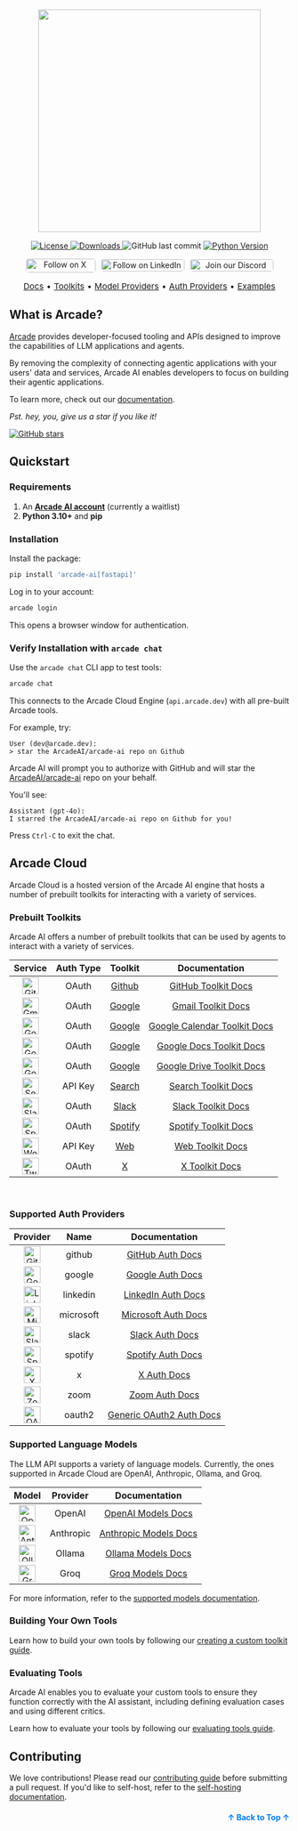 <h3 align="center">
  <a name="readme-top"></a>
  <img
    src="https://docs.arcade.dev/images/logo/arcade-ai-logo.png"
    style="width: 400px;"
  >
</h3>
<div align="center">
    <a href="https://github.com/arcadeai/arcade-ai/blob/main/LICENSE">
  <img src="https://img.shields.io/badge/License-MIT-yellow.svg" alt="License">
</a>
    <a href="https://pepy.tech/project/arcade-ai">
  <img src="https://static.pepy.tech/badge/arcade-ai" alt="Downloads">
</a>
  <img src="https://img.shields.io/github/last-commit/ArcadeAI/arcade-ai" alt="GitHub last commit">
</a>
<a href="https://img.shields.io/pypi/pyversions/arcade-ai">
  <img src="https://img.shields.io/pypi/pyversions/arcade-ai" alt="Python Version">
</a>
</div>
<div>
  <p align="center" style="display: flex; justify-content: center; gap: 10px;">
    <a href="https://x.com/TryArcade">
      <img src="https://img.shields.io/badge/Follow%20on%20X-000000?style=for-the-badge&logo=x&logoColor=white" alt="Follow on X" style="width: 125px;height: 25px; padding-top: .8px; border-radius: 5px;" />
    </a>
    <a href="https://www.linkedin.com/company/arcade-ai" >
      <img src="https://img.shields.io/badge/Follow%20on%20LinkedIn-0077B5?style=for-the-badge&logo=linkedin&logoColor=white" alt="Follow on LinkedIn" style="width: 150px; padding-top: 1.5px;height: 22px; border-radius: 5px;" />
    </a>
    <a href="https://discord.com/invite/GUZEMpEZ9p">
      <img src="https://img.shields.io/badge/Join%20our%20Discord-5865F2?style=for-the-badge&logo=discord&logoColor=white" alt="Join our Discord" style="width: 150px; padding-top: 1.5px; height: 22px; border-radius: 5px;" />
    </a>
  </p>
</div>

<p align="center" style="display: flex; justify-content: center; gap: 5px; font-size: 15px;">
    <a href="https://docs.arcade.dev/home" target="_blank">Docs</a> •
    <a href="https://docs.arcade.dev/toolkits" target="_blank">Toolkits</a> •
    <a href="https://docs.arcade.dev/supported-models" target="_blank">Model Providers</a> •
    <a href="https://docs.arcade.dev/auth-providers" target="_blank">Auth Providers</a> •
    <a href="https://github.com/ArcadeAI/arcade-ai/tree/main/examples" target="_blank">Examples</a>

## What is Arcade?

[Arcade](https://arcade.dev?ref=github) provides developer-focused tooling and APIs designed to improve the capabilities of LLM applications and agents.

By removing the complexity of connecting agentic applications with your users' data and services, Arcade AI enables developers to focus on building their agentic applications.

To learn more, check out our [documentation](https://docs.arcade.dev/home).

_Pst. hey, you, give us a star if you like it!_

<a href="https://github.com/ArcadeAI/arcade-ai">
  <img src="https://img.shields.io/github/stars/ArcadeAI/arcade-ai.svg?style=social&label=Star&maxAge=2592000" alt="GitHub stars">
</a>

## Quickstart

### Requirements

1. An **[Arcade AI account](https://arcade-ai.typeform.com/early-access)** (currently a waitlist)
2. **Python 3.10+** and **pip**

### Installation

Install the package:

```bash
pip install 'arcade-ai[fastapi]'
```

Log in to your account:

```bash
arcade login
```

This opens a browser window for authentication.

### Verify Installation with `arcade chat`

Use the `arcade chat` CLI app to test tools:

```bash
arcade chat
```

This connects to the Arcade Cloud Engine (`api.arcade.dev`) with all pre-built Arcade tools.

For example, try:

```text
User (dev@arcade.dev):
> star the ArcadeAI/arcade-ai repo on Github
```

Arcade AI will prompt you to authorize with GitHub and will star the [ArcadeAI/arcade-ai](https://github.com/ArcadeAI/arcade-ai) repo on your behalf.

You'll see:

```text
Assistant (gpt-4o):
I starred the ArcadeAI/arcade-ai repo on Github for you!
```

Press `Ctrl-C` to exit the chat.

## Arcade Cloud

Arcade Cloud is a hosted version of the Arcade AI engine that hosts a number of prebuilt toolkits for interacting with a variety of services.

### Prebuilt Toolkits

Arcade AI offers a number of prebuilt toolkits that can be used by agents to interact with a variety of services.

<table>
  <thead>
    <tr>
      <th style="text-align: center;">Service</th>
      <th style="text-align: center;">Auth Type</th>
      <th style="text-align: center;">Toolkit</th>
      <th style="text-align: center;">Documentation</th>
    </tr>
  </thead>
  <tbody>
    <tr>
      <td style="text-align: center;"><img src="https://docs.arcade.dev/images/icons/github.png" alt="GitHub" width="30" /></td>
      <td style="text-align: center;">OAuth</td>
      <td style="text-align: center;"><a href="https://github.com/ArcadeAI/arcade-ai/tree/main/toolkits/github">Github</a></td>
      <td style="text-align: center;"><a href="https://docs.arcade.dev/toolkits/development/github/github">GitHub Toolkit Docs</a></td>
    </tr>
    <tr>
      <td style="text-align: center;"><img src="https://docs.arcade.dev/images/icons/gmail.png" alt="Gmail" width="30" /></td>
      <td style="text-align: center;">OAuth</td>
      <td style="text-align: center;"><a href="https://github.com/ArcadeAI/arcade-ai/tree/main/toolkits/google/arcade_google/tools/gmail">Google</a></td>
      <td style="text-align: center;"><a href="https://docs.arcade.dev/toolkits/productivity/google/gmail">Gmail Toolkit Docs</a></td>
    </tr>
    <tr>
      <td style="text-align: center;"><img src="https://docs.arcade.dev/images/icons/google_calendar.png" alt="Google Calendar" width="30" /></td>
      <td style="text-align: center;">OAuth</td>
      <td style="text-align: center;"><a href="https://github.com/ArcadeAI/arcade-ai/tree/main/toolkits/google/arcade_google/tools/calendar">Google</a></td>
      <td style="text-align: center;"><a href="https://docs.arcade.dev/toolkits/productivity/google/calendar">Google Calendar Toolkit Docs</a></td>
    </tr>
    <tr>
      <td style="text-align: center;"><img src="https://docs.arcade.dev/images/icons/google_docs.png" alt="Google Docs" width="30" /></td>
      <td style="text-align: center;">OAuth</td>
      <td style="text-align: center;"><a href="https://github.com/ArcadeAI/arcade-ai/tree/main/toolkits/google/arcade_google/tools/docs">Google</a></td>
      <td style="text-align: center;"><a href="https://docs.arcade.dev/toolkits/productivity/google/docs">Google Docs Toolkit Docs</a></td>
    </tr>
    <tr>
      <td style="text-align: center;"><img src="https://docs.arcade.dev/images/icons/google_drive.png" alt="Google Drive" width="30" /></td>
      <td style="text-align: center;">OAuth</td>
      <td style="text-align: center;"><a href="https://github.com/ArcadeAI/arcade-ai/tree/main/toolkits/google/arcade_google/tools/drive">Google</a></td>
      <td style="text-align: center;"><a href="https://docs.arcade.dev/toolkits/productivity/google/drive">Google Drive Toolkit Docs</a></td>
    </tr>
    <tr>
      <td style="text-align: center;"><img src="https://docs.arcade.dev/images/icons/serpapi.png" alt="Search" width="30" /></td>
      <td style="text-align: center;">API Key</td>
      <td style="text-align: center;"><a href="https://github.com/ArcadeAI/arcade-ai/tree/main/toolkits/search">Search</a></td>
      <td style="text-align: center;"><a href="https://docs.arcade.dev/toolkits/development/search">Search Toolkit Docs</a></td>
    </tr>
    <tr>
      <td style="text-align: center;"><img src="https://docs.arcade.dev/images/icons/slack.png" alt="Slack" width="30" /></td>
      <td style="text-align: center;">OAuth</td>
      <td style="text-align: center;"><a href="https://github.com/ArcadeAI/arcade-ai/tree/main/toolkits/slack">Slack</a></td>
      <td style="text-align: center;"><a href="https://docs.arcade.dev/toolkits/social-communication/slack">Slack Toolkit Docs</a></td>
    </tr>
    <tr>
      <td style="text-align: center;"><img src="https://docs.arcade.dev/images/icons/spotify.png" alt="Spotify" width="30" /></td>
      <td style="text-align: center;">OAuth</td>
      <td style="text-align: center;"><a href="https://github.com/ArcadeAI/arcade-ai/tree/main/toolkits/spotify">Spotify</a></td>
      <td style="text-align: center;"><a href="https://docs.arcade.dev/toolkits/entertainment/spotify">Spotify Toolkit Docs</a></td>
    </tr>
    <tr>
      <td style="text-align: center;"><img src="https://docs.arcade.dev/images/icons/web.png" alt="Web" width="30" /></td>
      <td style="text-align: center;">API Key</td>
      <td style="text-align: center;"><a href="https://github.com/ArcadeAI/arcade-ai/tree/main/toolkits/web">Web</a></td>
      <td style="text-align: center;"><a href="https://docs.arcade.dev/toolkits/development/web/web">Web Toolkit Docs</a></td>
    </tr>
    <tr>
      <td style="text-align: center;"><img src="https://docs.arcade.dev/images/icons/twitter.png" alt="Twitter" width="30" /></td>
      <td style="text-align: center;">OAuth</td>
      <td style="text-align: center;"><a href="https://github.com/ArcadeAI/arcade-ai/tree/main/toolkits/x">X</a></td>
      <td style="text-align: center;"><a href="https://docs.arcade.dev/toolkits/social-communication/x">X Toolkit Docs</a></td>
    </tr>
  </tbody>
</table>

<br>

### Supported Auth Providers

<table>
  <thead>
    <tr>
      <th style="text-align: center;">Provider</th>
      <th style="text-align: center;">Name</th>
      <th style="text-align: center;">Documentation</th>
    </tr>
  </thead>
  <tbody>
    <tr>
      <td style="text-align: center;"><img src="https://docs.arcade.dev/images/icons/github.png" alt="GitHub" width="30" /></td>
      <td style="text-align: center;">github</td>
      <td style="text-align: center;"><a href="https://docs.arcade.dev/home/auth-providers/github">GitHub Auth Docs</a></td>
    </tr>
    <tr>
      <td style="text-align: center;"><img src="https://docs.arcade.dev/images/icons/google.png" alt="Google" width="30" /></td>
      <td style="text-align: center;">google</td>
      <td style="text-align: center;"><a href="https://docs.arcade.dev/home/auth-providers/google">Google Auth Docs</a></td>
    </tr>
    <tr>
      <td style="text-align: center;"><img src="https://docs.arcade.dev/images/icons/linkedin.png" alt="LinkedIn" width="30" /></td>
      <td style="text-align: center;">linkedin</td>
      <td style="text-align: center;"><a href="https://docs.arcade.dev/home/auth-providers/linkedin">LinkedIn Auth Docs</a></td>
    </tr>
    <tr>
      <td style="text-align: center;"><img src="https://docs.arcade.dev/images/icons/msft.png" alt="Microsoft" width="30" /></td>
      <td style="text-align: center;">microsoft</td>
      <td style="text-align: center;"><a href="https://docs.arcade.dev/home/auth-providers/microsoft">Microsoft Auth Docs</a></td>
    </tr>
    <tr>
      <td style="text-align: center;"><img src="https://docs.arcade.dev/images/icons/slack.png" alt="Slack" width="30" /></td>
      <td style="text-align: center;">slack</td>
      <td style="text-align: center;"><a href="https://docs.arcade.dev/home/auth-providers/slack">Slack Auth Docs</a></td>
    </tr>
    <tr>
      <td style="text-align: center;"><img src="https://docs.arcade.dev/images/icons/spotify.png" alt="Spotify" width="30" /></td>
      <td style="text-align: center;">spotify</td>
      <td style="text-align: center;"><a href="https://docs.arcade.dev/home/auth-providers/spotify">Spotify Auth Docs</a></td>
    </tr>
    <tr>
      <td style="text-align: center;"><img src="https://docs.arcade.dev/images/icons/twitter.png" alt="X" width="30" /></td>
      <td style="text-align: center;">x</td>
      <td style="text-align: center;"><a href="https://docs.arcade.dev/home/auth-providers/x">X Auth Docs</a></td>
    </tr>
    <tr>
      <td style="text-align: center;"><img src="https://docs.arcade.dev/images/icons/zoom.png" alt="Zoom" width="30" /></td>
      <td style="text-align: center;">zoom</td>
      <td style="text-align: center;"><a href="https://docs.arcade.dev/home/auth-providers/zoom">Zoom Auth Docs</a></td>
    </tr>
    <tr>
      <td style="text-align: center;"><img src="https://docs.arcade.dev/images/icons/oauth2.png" alt="OAuth 2.0" width="30" /></td>
      <td style="text-align: center;">oauth2</td>
      <td style="text-align: center;"><a href="https://docs.arcade.dev/home/auth-providers/oauth2">Generic OAuth2 Auth Docs</a></td>
    </tr>
  </tbody>
</table>

### Supported Language Models

The LLM API supports a variety of language models. Currently, the ones supported in Arcade Cloud are OpenAI, Anthropic, Ollama, and Groq.

<table>
  <thead>
    <tr>
      <th style="text-align: center;">Model</th>
      <th style="text-align: center;">Provider</th>
      <th style="text-align: center;">Documentation</th>
    </tr>
  </thead>
  <tbody>
    <tr>
      <td style="text-align: center;">
        <img src="https://docs.arcade.dev/images/icons/openai.png" alt="OpenAI" width="30" height="30" />
      </td>
      <td style="text-align: center;">OpenAI</td>
      <td style="text-align: center;">
        <a href="https://docs.arcade.dev/home/supported-models/openai">OpenAI Models Docs</a>
      </td>
    </tr>
    <tr>
      <td style="text-align: center;">
        <img src="https://docs.arcade.dev/images/icons/anthropic.png" alt="Anthropic" width="30" height="30" />
      </td>
      <td style="text-align: center;">Anthropic</td>
      <td style="text-align: center;">
        <a href="https://docs.arcade.dev/home/supported-models/anthropic">Anthropic Models Docs</a>
      </td>
    </tr>
    <tr>
      <td style="text-align: center;">
        <img src="https://docs.arcade.dev/images/icons/ollama.png" alt="Ollama" width="30" height="30" />
      </td>
      <td style="text-align: center;">Ollama</td>
      <td style="text-align: center;">
        <a href="https://docs.arcade.dev/home/supported-models/ollama">Ollama Models Docs</a>
      </td>
    </tr>
    <tr>
      <td style="text-align: center;">
        <img src="https://docs.arcade.dev/images/icons/groq.png" alt="Groq" width="30" height="30" />
      </td>
      <td style="text-align: center;">Groq</td>
      <td style="text-align: center;">
        <a href="https://docs.arcade.dev/home/supported-models/groq">Groq Models Docs</a>
      </td>
    </tr>
  </tbody>
</table>

For more information, refer to the [supported models documentation](https://docs.arcade.dev/home/supported-models).

### Building Your Own Tools

Learn how to build your own tools by following our [creating a custom toolkit guide](https://docs.arcade.dev/home/build-tools/create-a-toolkit).

### Evaluating Tools

Arcade AI enables you to evaluate your custom tools to ensure they function correctly with the AI assistant, including defining evaluation cases and using different critics.

Learn how to evaluate your tools by following our [evaluating tools guide](https://docs.arcade.dev/home/evaluate-tools/create-an-evaluation-suite).

## Contributing

We love contributions! Please read our [contributing guide](CONTRIBUTING.md) before submitting a pull request. If you'd like to self-host, refer to the [self-hosting documentation](https://docs.arcade.dev/home/install/overview).

<p align="right" style="font-size: 14px; color: #555; margin-top: 20px;">
    <a href="#readme-top" style="text-decoration: none; color: #007bff; font-weight: bold;">
        ↑ Back to Top ↑
    </a>
</p>
